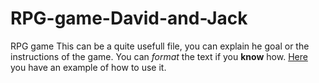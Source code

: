 # RPG-game-David-and-Jack
RPG game
This can be a quite usefull file, you can explain he goal or the instructions of the game. You can *format* the text if you **know** how.
[Here](http://www.unexpected-vortices.com/sw/rippledoc/quick-markdown-example.html) you have an example of how to use it.
